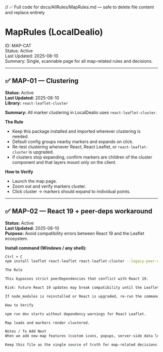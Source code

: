 // ✅ Full code for docs/AllRules/MapRules.md — safe to delete file content and replace entirely

# MapRules (LocalDealio)

ID: MAP-CAT  
Status: Active  
Last Updated: 2025-08-10  
Summary: Single, scannable page for all map-related rules and decisions.

---

## ✅ MAP-01 — Clustering
**Status:** Active  
**Last Updated:** 2025-08-10  
**Library:** `react-leaflet-cluster`  

**Summary:** All marker clustering in LocalDealio uses `react-leaflet-cluster`.

**The Rule**
- Keep this package installed and imported wherever clustering is needed.
- Default config groups nearby markers and expands on click.
- Re-test clustering whenever React, React Leaflet, or `react-leaflet-cluster` is upgraded.
- If clusters stop expanding, confirm markers are children of the cluster component and that layers mount only on the client.

**How to Verify**
- Launch the map page.
- Zoom out and verify markers cluster.
- Click cluster → markers should expand to individual points.

---

## ✅ MAP-02 — React 19 + peer-deps workaround
**Status:** Active  
**Last Updated:** 2025-08-10  
**Purpose:** Avoid compatibility errors between React 19 and the Leaflet ecosystem.

**Install command (Windows / any shell):**
```bash
Ctrl + C
npm install leaflet react-leaflet react-leaflet-cluster --legacy-peer-deps

The Rule

This bypasses strict peerDependencies that conflict with React 19.

Risk: Future React 19 updates may break compatibility until the Leaflet ecosystem updates.

If node_modules is reinstalled or React is upgraded, re-run the command above and re-test the map + clusters.

How to Verify

npm run dev starts without dependency warnings for React Leaflet.

Map loads and markers render clustered.

Notes / To Add Next
When we add new map features (custom icons, popups, server-side data loading, heatmaps, etc.), we’ll append new MAP-XX items here.

Keep this file as the single source of truth for map-related decisions.